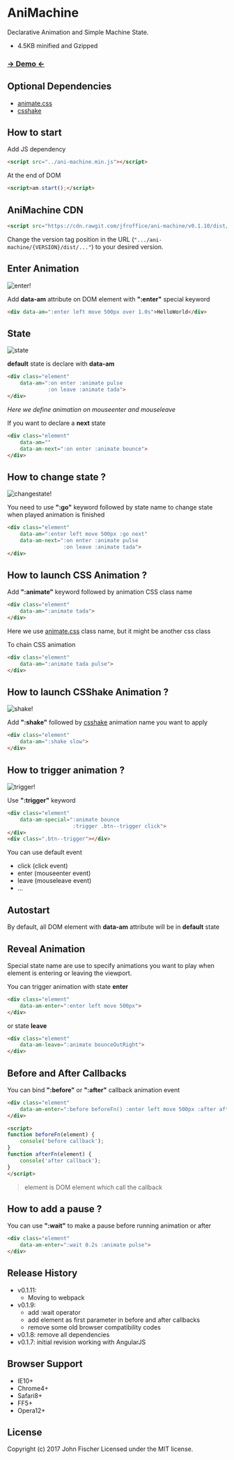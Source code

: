 AniMachine
==========
Declarative Animation and Simple Machine State.
- 4.5KB minified and Gzipped

### [→ Demo ←](http://jfroffice.github.io/ani-machine/)

Optional Dependencies
---------------------
- [animate.css](http://daneden.github.io/animate.css/)
- [csshake](http://elrumordelaluz.github.io/csshake/)

How to start
------------
Add JS dependency
```html
<script src="../ani-machine.min.js"></script>
```

At the end of DOM
```html
<script>am.start();</script>
```
AniMachine CDN
------------
```html
<script src="https://cdn.rawgit.com/jfroffice/ani-machine/v0.1.10/dist/ani-machine.min.js"></script>
```
Change the version tag position in the URL (`".../ani-machine/{VERSION}/dist/..."`) to your desired version.


Enter Animation
---------------
![enter!](https://github.com/jfroffice/ani-machine/raw/master/tuts/enter.gif)

Add __data-am__ attribute on DOM element with __":enter"__ special keyword
```html
<div data-am=":enter left move 500px over 1.0s">HelloWorld</div>
```

State
-----
![state](https://github.com/jfroffice/ani-machine/raw/master/tuts/state.gif)

__default__ state is declare with __data-am__
```html
<div class="element"
	data-am=":on enter :animate pulse
			 :on leave :animate tada">
</div>
```
_Here we define animation on mouseenter and mouseleave_

If you want to declare a __next__ state
```html
<div class="element"
	data-am=""
	data-am-next=":on enter :animate bounce">
</div>
```

How to change state ?
---------------------
![changestate!](https://github.com/jfroffice/ani-machine/raw/master/tuts/changestate.gif)

You need to use __":go"__ keyword followed by state name to change state when played animation is finished
```html
<div class="element"
	data-am=":enter left move 500px :go next"
	data-am-next=":on enter :animate pulse
				  :on leave :animate tada">
</div>
```

How to launch CSS Animation ?
---------------------------
Add __":animate"__ keyword followed by animation CSS class name
```html
<div class="element"
	data-am=":animate tada">
</div>
```
Here we use [animate.css](http://daneden.github.io/animate.css/) class name, but it might be another css class

To chain CSS animation
```html
<div class="element"
	data-am=":animate tada pulse">
</div>
```

How to launch CSShake Animation ?
---------------------------
![shake!](https://github.com/jfroffice/ani-machine/raw/master/tuts/shake.gif)

Add __":shake"__ followed by [csshake](http://elrumordelaluz.github.io/csshake/) animation name you want to apply
```html
<div class="element"
	data-am=":shake slow">
</div>
```

How to trigger animation ?
------------------------
![trigger!](https://github.com/jfroffice/ani-machine/raw/master/tuts/trigger.gif)

Use __":trigger"__ keyword
```html
<div class="element"
	data-am-special=":animate bounce
					 :trigger .btn--trigger click">
</div>
<div class=".btn--trigger"></div>
```
You can use default event
- click (click 	    event)
- enter (mouseenter event)
- leave (mouseleave event)
- ...

Autostart
---------
By default, all DOM element with __data-am__ attribute will be in __default__ state

Reveal Animation
----------------

Special state name are use to specify animations you want to play when element is entering or leaving the viewport.

You can trigger animation with state __enter__
```html
<div class="element"
	data-am-enter=":enter left move 500px">
</div>
```
or state __leave__
```html
<div class="element"
	data-am-leave=":animate bounceOutRight">
</div>
```

Before and After Callbacks
--------------------------

You can bind __":before"__ or __":after"__ callback animation event
```html
<div class="element"
	data-am-enter=":before beforeFn() :enter left move 500px :after afterFn()">
</div>
```

```html
<script>
function beforeFn(element) {
	console('before callback');
}
function afterFn(element) {
	console('after callback');
}
</script>
```

> element is DOM element which call the callback

How to add a pause ?
------------------
You can use __":wait"__ to make a pause before running animation or after
```html
<div class="element"
	data-am-enter=":wait 0.2s :animate pulse">
</div>
```

Release History
---------------
- v0.1.11:
	- Moving to webpack
- v0.1.9:
	- add :wait operator
	- add element as first parameter in before and after callbacks
	- remove some old browser compatibility codes
- v0.1.8: remove all dependencies
- v0.1.7: initial revision working with AngularJS

Browser Support
---------------
- IE10+
- Chrome4+
- Safari8+
- FF5+
- Opera12+

License
-------
Copyright (c) 2017 John Fischer
Licensed under the MIT license.
